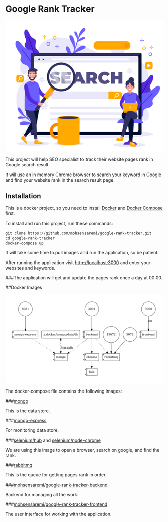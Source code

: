 # Google Rank Tracker
![alt header](img/1.jpg)

This project will help SEO specialist to track their website pages rank in Google search result.

It will use an in memory Chrome browser to search your keyword in Google and find your website rank in the search result page.

## Installation
This is a docker project, so you need to install [Docker](https://docs.docker.com/engine/install) and [Docker Compose](https://docs.docker.com/compose/install) first.

To install and run this project, run these commands:
```
git clone https://github.com/mohsensaremi/google-rank-tracker.git
cd google-rank-tracker
docker-compose up
```
It will take some time to pull images and run the application, so be patient.

After running the application visit [http://localhost:3000](http://localhost:3000) and enter your websites and keywords.

###The application will get and update the pages rank once a day at 00:00.


##Docker Images

![alt docker compose](img/docker-compose.png)

The docker-compose file contains the following images:

###[mongo](https://hub.docker.com/_/mongo)

This is the data store.

###[mongo-express](https://hub.docker.com/_/mongo-express)

For monitoring data store.

###[selenium/hub](https://hub.docker.com/r/selenium/hub) and [selenium/node-chrome](https://hub.docker.com/r/selenium/node-chrome)

We are using this image to open a browser, search on google, and find the rank.

###[rabbitmq](https://hub.docker.com/_/rabbitmq)

This is the queue for getting pages rank in order.

###[mohsensaremi/google-rank-tracker-backend](https://github.com/mohsensaremi/google-rank-tracker-backend)

Backend for managing all the work.

###[mohsensaremi/google-rank-tracker-frontend](https://github.com/mohsensaremi/google-rank-tracker-frontend)

The user interface for working with the application.